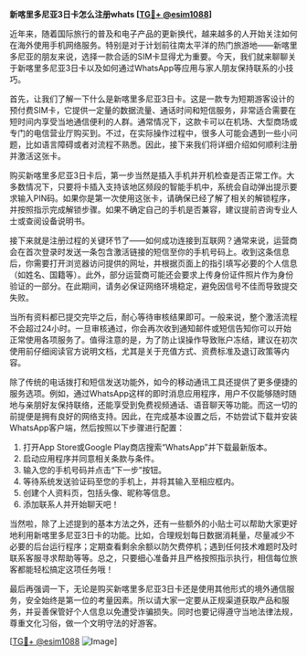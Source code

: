 **新喀里多尼亚3日卡怎么注册whats [[TG💪+ @esim1088](https://t.me/s/esim1088)]**

近年来，随着国际旅行的普及和电子产品的更新换代，越来越多的人开始关注如何在海外使用手机网络服务。特别是对于计划前往南太平洋的热门旅游地——新喀里多尼亚的朋友来说，选择一款合适的SIM卡显得尤为重要。今天，我们就来聊聊关于新喀里多尼亚3日卡以及如何通过WhatsApp等应用与家人朋友保持联系的小技巧。

首先，让我们了解一下什么是新喀里多尼亚3日卡。这是一款专为短期游客设计的预付费SIM卡，它提供一定量的数据流量、通话时间和短信服务，非常适合需要在短时间内享受当地通信便利的人群。通常情况下，这款卡可以在机场、大型商场或专门的电信营业厅购买到。不过，在实际操作过程中，很多人可能会遇到一些小问题，比如语言障碍或者对流程不熟悉。因此，接下来我们将详细介绍如何顺利注册并激活这张卡。

购买新喀里多尼亚3日卡后，第一步当然是插入手机并开机检查是否正常工作。大多数情况下，只要将卡插入支持该地区频段的智能手机中，系统会自动弹出提示要求输入PIN码。如果你是第一次使用这张卡，请确保已经了解了相关的解锁程序，并按照指示完成解锁步骤。如果不确定自己的手机是否兼容，建议提前咨询专业人士或查阅设备说明书。

接下来就是注册过程的关键环节了——如何成功连接到互联网？通常来说，运营商会在首次登录时发送一条包含激活链接的短信至你的手机号码上。收到这条信息后，你需要打开浏览器访问提供的网址，并根据页面上的指引填写必要的个人信息（如姓名、国籍等）。此外，部分运营商可能还会要求上传身份证件照片作为身份验证的一部分。在此期间，请务必保证网络环境稳定，避免因信号不佳而导致提交失败。

当所有资料都已提交完毕之后，耐心等待审核结果即可。一般来说，整个激活流程不会超过24小时。一旦审核通过，你会再次收到通知邮件或短信告知你可以开始正常使用各项服务了。值得注意的是，为了防止误操作导致账户冻结，建议在初次使用前仔细阅读官方说明文档，尤其是关于充值方式、资费标准及退订政策等内容。

除了传统的电话拨打和短信发送功能外，如今的移动通讯工具还提供了更多便捷的服务选项。例如，通过WhatsApp这样的即时消息应用程序，用户不仅能够随时随地与亲朋好友保持联络，还能享受到免费视频通话、语音聊天等功能。而这一切的前提便是拥有良好的网络支持。因此，在完成基本设置之后，不妨尝试下载并安装WhatsApp客户端，然后按照以下步骤进行配置：

1. 打开App Store或Google Play商店搜索“WhatsApp”并下载最新版本。
2. 启动应用程序并同意相关条款与条件。
3. 输入您的手机号码并点击“下一步”按钮。
4. 等待系统发送验证码至您的手机上，并将其输入至相应框内。
5. 创建个人资料页，包括头像、昵称等信息。
6. 添加联系人并开始聊天吧！

当然啦，除了上述提到的基本方法之外，还有一些额外的小贴士可以帮助大家更好地利用新喀里多尼亚3日卡的功能。比如，合理规划每日数据消耗量，尽量减少不必要的后台运行程序；定期查看剩余余额以防欠费停机；遇到任何技术难题时及时联系客服寻求帮助等等。总之，只要细心准备并且严格按照指示执行，相信每位旅客都能轻松搞定这项任务哦！

最后再强调一下，无论是购买新喀里多尼亚3日卡还是使用其他形式的境外通信服务，安全始终是第一位的考量因素。所以请大家一定要从正规渠道获取产品和服务，并妥善保管好个人信息以免遭受诈骗损失。同时也要记得遵守当地法律法规，尊重文化习俗，做一个文明守法的好游客。

[[TG💪+ @esim1088](https://t.me/s/esim1088) ![Image](https://i.postimg.cc/4NQfJmqS/Snipaste-2025-05-13-00-14-12.png)]